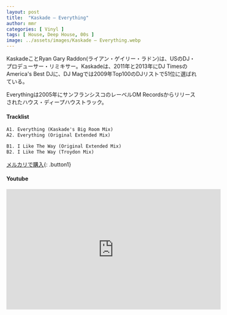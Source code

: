 ```yaml
---
layout: post
title:  "Kaskade – Everything"
author: mmr
categories: [ Vinyl ]
tags: [ House, Deep House, 00s ]
image: ../assets/images/Kaskade – Everything.webp
---
```


KaskadeことRyan Gary Raddon(ライアン・ゲイリー・ラドン)は、USのDJ・プロデューサー・リミキサー。Kaskadeは、2011年と2013年にDJ TimesのAmerica's Best DJに、DJ Magでは2009年Top100のDJリストで51位に選ばれている。

Everythingは2005年にサンフランシスコのレーベルOM Recordsからリリースされたハウス・ディープハウストラック。

#### Tracklist
```md
A1. Everything (Kaskade's Big Room Mix)
A2. Everything (Original Extended Mix)

B1. I Like The Way (Original Extended Mix)
B2. I Like The Way (Troydon Mix)
```

[メルカリで購入](https://jp.mercari.com/item/m34772328615?afid=6142608987){: .button1}

#### Youtube 
<iframe width="560" height="315" src="https://www.youtube.com/embed/Wg9t_kdj3iE?si=P5VO3omd1SODcrup" title="YouTube video player" frameborder="0" allow="accelerometer; autoplay; clipboard-write; encrypted-media; gyroscope; picture-in-picture; web-share" referrerpolicy="strict-origin-when-cross-origin" allowfullscreen></iframe>